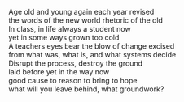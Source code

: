 Age old and young again each year revised   
the words of the new world rhetoric of the old   
In class, in life always a student now  
yet in some ways grown too cold   
A teachers eyes bear the blow of change excised   
from what was, what is, and what systems decide  
Disrupt the process, destroy the ground  
laid before yet in the way now   
good cause to reason to bring to hope   
what will you leave behind, what groundwork? 

